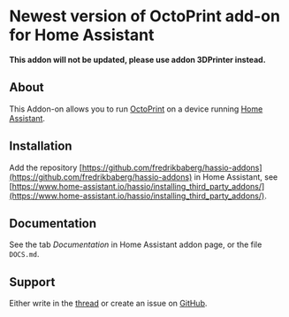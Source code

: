 # Newest version of OctoPrint add-on for Home Assistant

**This addon will not be updated, please use addon 3DPrinter instead.**

## About

This Addon-on allows you to run [OctoPrint](https://octoprint.org) on a device running [Home Assistant](https://home-assistant.io/).

## Installation

Add the repository [https://github.com/fredrikbaberg/hassio-addons](https://github.com/fredrikbaberg/hassio-addons) in Home Assistant, see [https://www.home-assistant.io/hassio/installing_third_party_addons/](https://www.home-assistant.io/hassio/installing_third_party_addons/).

## Documentation

See the tab _Documentation_ in Home Assistant addon page, or the file `DOCS.md`.

## Support

Either write in the [thread](https://community.home-assistant.io/t/repository-octoprint-wip/22883) or create an issue on [GitHub](https://github.com/fredrikbaberg/hassio-addons).

